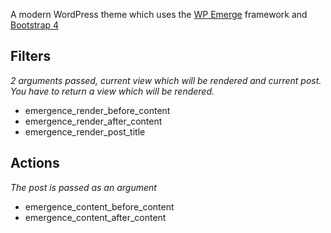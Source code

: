 

A modern WordPress theme which uses the [WP Emerge](https://github.com/htmlburger/wpemerge) framework and [Bootstrap 4](https://getbootstrap.com/)

## Filters
_2 arguments passed, current view which will be rendered and current post. You have to return a view which will be rendered._

 - emergence_render_before_content
 - emergence_render_after_content
 - emergence_render_post_title

## Actions
_The post is passed as an argument_

 - emergence_content_before_content
 - emergence_content_after_content
